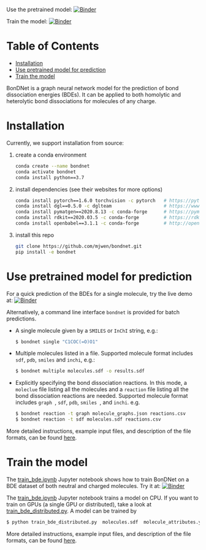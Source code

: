 Use the pretrained model: 
[![Binder](https://mybinder.org/badge_logo.svg)](https://mybinder.org/v2/gh/mjwen/bondnet/pretrained?filepath=bondnet%2Fscripts%2Fpredict_binder.ipynb)

Train the model: 
[![Binder](https://mybinder.org/badge_logo.svg)](https://mybinder.org/v2/gh/mjwen/bondnet/master?filepath=bondnet%2Fscripts%2Ftrain_bde.ipynb)


# Table of Contents
- [Installation](#installation)
- [Use pretrained model for prediction](#use-pretrained-model-for-prediction)
- [Train the model](#train-the-model)


BonDNet is a graph neural network model for the prediction of bond dissociation
energies (BDEs). It can be applied to both homolytic and heterolytic bond dissociations
for molecules of any charge.


# Installation

Currently, we support installation from source:

1. create a conda environment
    ```bash
    conda create --name bondnet
    conda activate bondnet
    conda install python==3.7
    ```

2. install dependencies (see their websites for more options)
    ```bash
    conda install pytorch==1.6.0 torchvision -c pytorch   # https://pytorch.org
    conda install dgl==0.5.0 -c dglteam                   # https://www.dgl.ai/pages/start.html
    conda install pymatgen==2020.8.13 -c conda-forge      # https://pymatgen.org/installation.html
    conda install rdkit==2020.03.5 -c conda-forge         # https://rdkit.org/docs/Install.html
    conda install openbabel==3.1.1 -c conda-forge         # http://openbabel.org/wiki/Category:Installation
    ```

3. install this repo
    ```bash
    git clone https://github.com/mjwen/bondnet.git
    pip install -e bondnet
    ```

# Use pretrained model for prediction

For a quick prediction of the BDEs for a single molecule, try the live demo at:
[![Binder](https://mybinder.org/badge_logo.svg)](https://mybinder.org/v2/gh/mjwen/bondnet/pretrained?filepath=bondnet%2Fscripts%2Fpredict_binder.ipynb)

Alternatively, a command line interface `bondnet` is provided for batch predictions.

- A single molecule given by a `SMILES` or `InChI` string, e.g.:
    ```bash
    $ bondnet single "C1COC(=O)O1"
    ```

- Multiple molecules listed in a file. Supported molecule format includes `sdf`, `pdb`, `smiles` and `inchi`, e.g.:
    ```bash
    $ bondnet multiple molecules.sdf -o results.sdf
    ```

- Explicitly specifying the bond dissociation reactions. In this mode, a `moleclue` file
  listing all the molecules and a `reaction` file listing all the bond dissociation 
  reactions are needed. Supported molecule format includes `graph `, `sdf`, `pdb`,
  `smiles `, and `inchi`. e.g.
    ```bash
    $ bondnet reaction -t graph molecule_graphs.json reactions.csv
    $ bondnet reaction -t sdf molecules.sdf reactions.csv 
    ```
 
More detailed instructions, example input files, and description of the file formats, 
can be found [here](./bondnet/scripts/examples/predict).


# Train the model

The [train_bde.ipynb](./bondnet/scripts/train_bde.ipynb) Jupyter notebook shows
how to train BonDNet on a BDE dataset of both neutral and charged molecules.
Try it at: [![Binder](https://mybinder.org/badge_logo.svg)](https://mybinder.org/v2/gh/mjwen/bondnet/master?filepath=bondnet%2Fscripts%2Ftrain_bde.ipynb)

The [train_bde.ipynb](./bondnet/scripts/train_bde.ipynb) Jupyter notebook trains a model on CPU.
If you want to train on GPUs (a single GPU or distributed), take a look at
[train_bde_distributed.py](./bondnet/scripts/train_bde_distributed.py). A model can be trained by
```bash
$ python train_bde_distributed.py  molecules.sdf  molecule_attributes.yaml  reactions.yaml
```

More detailed instructions, example input files, and description of the file formats, 
can be found [here](./bondnet/scripts/examples/train).
